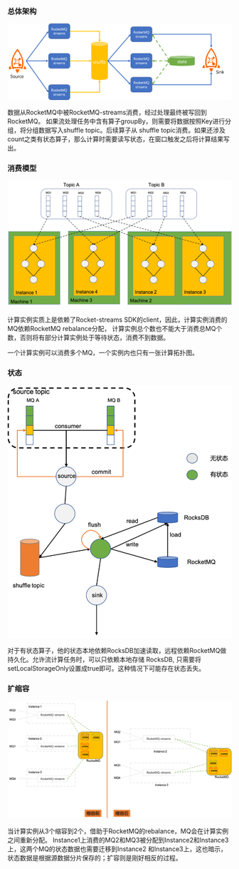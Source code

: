 ### 总体架构

![img.png](../images/总体架构图.png)

数据从RocketMQ中被RocketMQ-streams消费，经过处理最终被写回到RocketMQ。
如果流处理任务中含有算子groupBy，则需要将数据按照Key进行分组，将分组数据写入shuffle topic。后续算子从
shuffle topic消费。如果还涉及count之类有状态算子，那么计算时需要读写状态，在窗口触发之后将计算结果写出。


### 消费模型

![img_2.png](../images/消费模型.png)

计算实例实质上是依赖了Rocket-streams SDK的client，因此，计算实例消费的MQ依赖RocketMQ rebalance分配，
计算实例总个数也不能大于消费总MQ个数，否则将有部分计算实例处于等待状态，消费不到数据。

一个计算实例可以消费多个MQ，一个实例内也只有一张计算拓扑图。

### 状态
![img_3.png](../images/状态存储.png)

对于有状态算子，他的状态本地依赖RocksDB加速读取，远程依赖RocketMQ做持久化。允许流计算任务时，可以只依赖本地存储
RocksDB, 只需要将setLocalStorageOnly设置成true即可。这种情况下可能存在状态丢失。



### 扩缩容

![img.png](../images/RocketMQ-streams扩缩容.png)

当计算实例从3个缩容到2个，借助于RocketMQ的rebalance，MQ会在计算实例之间重新分配。
Instance1上消费的MQ2和MQ3被分配到Instance2和Instance3上，这两个MQ的状态数据也需要迁移到Instance2
和Instance3上，这也暗示，状态数据是根据源数据分片保存的；扩容则是刚好相反的过程。
